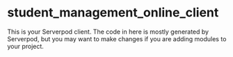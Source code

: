 # student_management_online_client

This is your Serverpod client. The code in here is mostly generated by
Serverpod, but you may want to make changes if you are adding modules to your
project.
